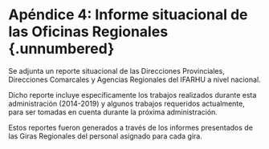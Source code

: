 # Apéndice 4: Informe situacional de las Oficinas Regionales {.unnumbered}

Se adjunta un reporte situacional de las Direcciones Provinciales, Direcciones Comarcales y Agencias Regionales del IFARHU a nivel nacional.

Dicho reporte incluye específicamente los trabajos realizados durante esta administración (2014-2019) y algunos trabajos requeridos actualmente, para ser tomadas en cuenta durante la próxima administración.

Estos reportes fueron generados a través de los informes presentados de las Giras Regionales del personal asignado para cada gira.
